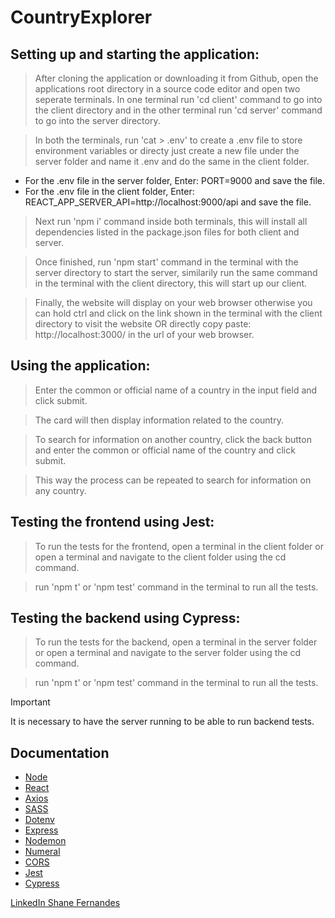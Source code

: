 # CountryExplorer

## Setting up and starting the application:
> After cloning the application or downloading it from Github, open the applications root directory in a source code editor and open two seperate terminals. In one terminal run 'cd client' command to go into the client directory and in the other terminal run 'cd server' command to go into the server directory.

> In both the terminals, run 'cat > .env' to create a .env file to store environment variables or directy just create a new file under the server folder and name it .env and do the same in the client folder. 

- For the .env file in the server folder, Enter: PORT=9000 and save the file.
- For the .env file in the client folder, Enter: REACT_APP_SERVER_API=http://localhost:9000/api and save the file.

> Next run 'npm i' command inside both terminals, this will install all dependencies listed in the package.json files for both client and server.

> Once finished, run 'npm start' command in the terminal with the server directory to start the server, similarily run the same command in the terminal with the client directory, this will start up our client.

> Finally, the website will display on your web browser otherwise you can hold ctrl and click on the link shown in the terminal with the client directory to visit the website
OR
directly copy paste: http://localhost:3000/
in the url of your web browser.

## Using the application:
> Enter the common or official name of a country in the input field and click submit.

> The card will then display information related to the country.

> To search for information on another country, click the back button and enter the common or official name of the country and click submit.

> This way the process can be repeated to search for information on any country.

## Testing the frontend using Jest:
> To run the tests for the frontend, open a terminal in the client folder or open a terminal and navigate to the client folder using the cd command.

> run 'npm t' or 'npm test' command in the terminal to run all the tests.

## Testing the backend using Cypress:
> To run the tests for the backend, open a terminal in the server folder or open a terminal and navigate to the server folder using the cd command.

> run 'npm t' or 'npm test' command in the terminal to run all the tests.

> [!IMPORTANT]
> It is necessary to have the server running to be able to run backend tests.

## Documentation
- [Node](https://nodejs.org/en/docs)
- [React](https://react.dev/learn)
- [Axios](https://axios-http.com/docs/intro)
- [SASS](https://sass-lang.com/documentation/)
- [Dotenv](https://www.dotenv.org/docs/)
- [Express](https://expressjs.com/)
- [Nodemon](https://github.com/remy/nodemon#nodemon)
- [Numeral](http://numeraljs.com/)
- [CORS](https://developer.mozilla.org/en-US/docs/Web/HTTP/CORS)
- [Jest](https://jestjs.io/docs/getting-started)
- [Cypress](https://docs.cypress.io/guides/overview/why-cypress)

[LinkedIn Shane Fernandes](https://www.linkedin.com/in/shane-fernandes-330677212/)